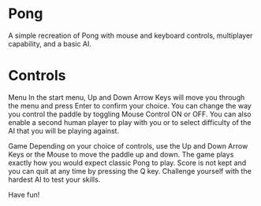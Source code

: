 # Pong

A simple recreation of Pong with mouse and keyboard controls, multiplayer capability, and a basic AI.

# Controls

Menu
In the start menu, Up and Down Arrow Keys will move you through the menu and press Enter to confirm your choice.  You can change the way you control the paddle by toggling Mouse Control ON or OFF.  You can also enable a second human player to play with you or to select difficulty of the AI that you will be playing against.

Game
Depending on your choice of controls, use the Up and Down Arrow Keys or the Mouse to move the paddle up and down.
The game plays exactly how you would expect classic Pong to play.  Score is not kept and you can quit at any time by pressing the Q key.  Challenge yourself with the hardest AI to test your skills.

Have fun!
